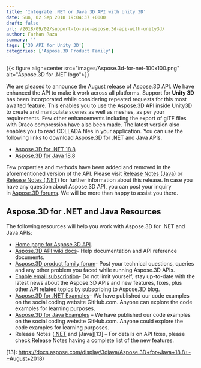 ```yaml
---
title: 'Integrate .NET or Java 3D API with Unity 3D'
date: Sun, 02 Sep 2018 19:04:37 +0000
draft: false
url: /2018/09/02/support-to-use-aspose.3d-api-with-unity3d/
author: Farhan Raza
summary: ''
tags: ['3D API for Unity 3D']
categories: ['Aspose.3D Product Family']
---
```




{{< figure align=center src="images/Aspose.3d-for-net-100x100.png" alt="Aspose.3D for .NET logo">}}


We are pleased to announce the August release of Aspose.3D API. We have enhanced the API to make it work across all platforms. Support for **Unity 3D** has been incorporated while considering repeated requests for this most awaited feature. This enables you to use the Aspose.3D API inside Unity3D to create and manipulate scenes as well as meshes, as per your requirements. Few other enhancements including the export of glTF files with Draco compression have also been made. The latest version also enables you to read COLLADA files in your application. You can use the following links to download Aspose.3D for .NET and Java APIs.

*   [Aspose.3D for .NET 18.8][1]
*   [Aspose.3D for Java 18.8][2]

Few properties and methods have been added and removed in the aforementioned version of the API. Please visit [Release Notes (Java)][3] or [Release Notes (.NET)][4] for further information about this release. In case you have any question about Aspose.3D API, you can post your inquiry in [Aspose.3D forums][5]. We will be more than happy to assist you there.

## Aspose.3D for .NET and Java Resources

The following resources will help you work with Aspose.3D for .NET and Java APIs:

*   [Home page for Aspose.3D API][6].
*   [Aspose.3D API wiki docs][7]\- Help documentation and API reference documents.
*   [Aspose.3D product family forum][8]\- Post your technical questions, queries and any other problem you faced while running Aspose.3D APIs.
*   [Enable email subscription][9]\- Do not limit yourself, stay up-to-date with the latest news about the Aspose.3D APIs and new features, fixes, plus other API related topics by subscribing to Aspose.3D blog.
*   [Aspose.3D for .NET Examples][10]– We have published our code examples on the social coding website GitHub.com. Anyone can explore the code examples for learning purposes.
*   [Aspose.3D for Java Examples][11] – We have published our code examples on the social coding website GitHub.com. Anyone could explore the code examples for learning purposes.
*   Release Notes ([.NET][12] and [Java][13] – For details on API fixes, please check Release Notes having a complete list of the new features.




[1]: https://www.nuget.org/packages/Aspose.3D/18.8.0
[2]: https://artifact.aspose.com/repo/com/aspose/aspose-3d/18.8/
[3]: https://docs.aspose.com/display/3djava/Aspose.3D+for+Java+18.8+-+August+2018
[4]: https://docs.aspose.com/display/3dnet/Aspose.3D+for+.NET+18.8+-+August+2018
[5]: https://forum.aspose.com/c/3d
[6]: http://www.aspose.com/products/3d
[7]: https://docs.aspose.com/display/3Dproductfamily/Home
[8]: https://forum.aspose.com/c/3d
[9]: https://blog.aspose.com/category/aspose-products/aspose-3d-product-family/
[10]: https://github.com/aspose3d/Aspose_3D_NET
[11]: https://github.com/aspose-3d/Aspose.3D-for-Java
[12]: https://docs.aspose.com/display/3dnet/Aspose.3D+for+.NET+18.8+-+August+2018
[13]: https://docs.aspose.com/display/3djava/Aspose.3D+for+Java+18.8+-+August+2018)




